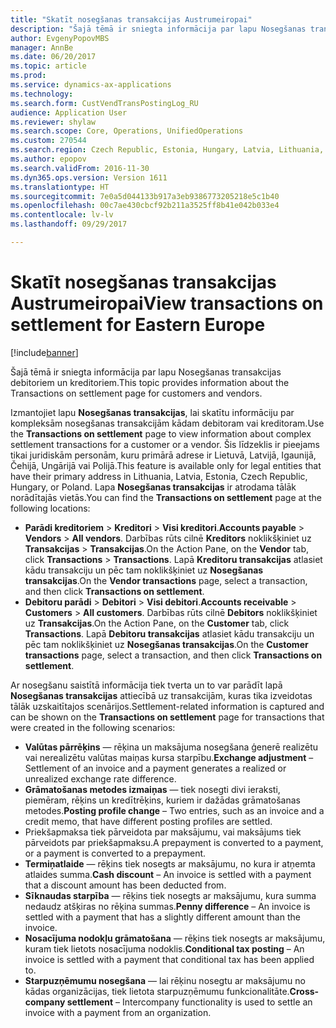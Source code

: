 ```yaml
---
title: "Skatīt nosegšanas transakcijas Austrumeiropai"
description: "Šajā tēmā ir sniegta informācija par lapu Nosegšanas transakcijas debitoriem un kreditoriem."
author: EvgenyPopovMBS
manager: AnnBe
ms.date: 06/20/2017
ms.topic: article
ms.prod: 
ms.service: dynamics-ax-applications
ms.technology: 
ms.search.form: CustVendTransPostingLog_RU
audience: Application User
ms.reviewer: shylaw
ms.search.scope: Core, Operations, UnifiedOperations
ms.custom: 270544
ms.search.region: Czech Republic, Estonia, Hungary, Latvia, Lithuania, Poland
ms.author: epopov
ms.search.validFrom: 2016-11-30
ms.dyn365.ops.version: Version 1611
ms.translationtype: HT
ms.sourcegitcommit: 7e0a5d044133b917a3eb9386773205218e5c1b40
ms.openlocfilehash: 00c7ae430cbcf92b211a3525ff8b41e042b033e4
ms.contentlocale: lv-lv
ms.lasthandoff: 09/29/2017

---
```


# <a name="view-transactions-on-settlement-for-eastern-europe"></a><span data-ttu-id="a9f48-103">Skatīt nosegšanas transakcijas Austrumeiropai</span><span class="sxs-lookup"><span data-stu-id="a9f48-103">View transactions on settlement for Eastern Europe</span></span>

[!include[banner](../includes/banner.md)]


<span data-ttu-id="a9f48-104">Šajā tēmā ir sniegta informācija par lapu Nosegšanas transakcijas debitoriem un kreditoriem.</span><span class="sxs-lookup"><span data-stu-id="a9f48-104">This topic provides information about the Transactions on settlement page for customers and vendors.</span></span>

<span data-ttu-id="a9f48-105">Izmantojiet lapu **Nosegšanas transakcijas**, lai skatītu informāciju par kompleksām nosegšanas transakcijām kādam debitoram vai kreditoram.</span><span class="sxs-lookup"><span data-stu-id="a9f48-105">Use the **Transactions on settlement** page to view information about complex settlement transactions for a customer or a vendor.</span></span> <span data-ttu-id="a9f48-106">Šis līdzeklis ir pieejams tikai juridiskām personām, kuru primārā adrese ir Lietuvā, Latvijā, Igaunijā, Čehijā, Ungārijā vai Polijā.</span><span class="sxs-lookup"><span data-stu-id="a9f48-106">This feature is available only for legal entities that have their primary address in Lithuania, Latvia, Estonia, Czech Republic, Hungary, or Poland.</span></span> <span data-ttu-id="a9f48-107">Lapa **Nosegšanas transakcijas** ir atrodama tālāk norādītajās vietās.</span><span class="sxs-lookup"><span data-stu-id="a9f48-107">You can find the **Transactions on settlement** page at the following locations:</span></span>

-   <span data-ttu-id="a9f48-108">**Parādi kreditoriem** &gt; **Kreditori** &gt; **Visi kreditori**.</span><span class="sxs-lookup"><span data-stu-id="a9f48-108">**Accounts payable** &gt; **Vendors** &gt; **All vendors**.</span></span> <span data-ttu-id="a9f48-109">Darbības rūts cilnē **Kreditors** noklikšķiniet uz **Transakcijas** &gt; **Transakcijas**.</span><span class="sxs-lookup"><span data-stu-id="a9f48-109">On the Action Pane, on the **Vendor** tab, click **Transactions** &gt; **Transactions**.</span></span> <span data-ttu-id="a9f48-110">Lapā **Kreditoru transakcijas** atlasiet kādu transakciju un pēc tam noklikšķiniet uz **Nosegšanas transakcijas**.</span><span class="sxs-lookup"><span data-stu-id="a9f48-110">On the **Vendor transactions** page, select a transaction, and then click **Transactions on settlement**.</span></span>
-   <span data-ttu-id="a9f48-111">**Debitoru parādi** &gt; **Debitori** &gt; **Visi debitori**.</span><span class="sxs-lookup"><span data-stu-id="a9f48-111">**Accounts receivable** &gt; **Customers** &gt; **All customers**.</span></span> <span data-ttu-id="a9f48-112">Darbības rūts cilnē **Debitors** noklikšķiniet uz **Transakcijas**.</span><span class="sxs-lookup"><span data-stu-id="a9f48-112">On the Action Pane, on the **Customer** tab, click **Transactions**.</span></span> <span data-ttu-id="a9f48-113">Lapā **Debitoru transakcijas** atlasiet kādu transakciju un pēc tam noklikšķiniet uz **Nosegšanas transakcijas**.</span><span class="sxs-lookup"><span data-stu-id="a9f48-113">On the **Customer transactions** page, select a transaction, and then click **Transactions on settlement**.</span></span>

<span data-ttu-id="a9f48-114">Ar nosegšanu saistītā informācija tiek tverta un to var parādīt lapā **Nosegšanas transakcijas** attiecībā uz transakcijām, kuras tika izveidotas tālāk uzskaitītajos scenārijos.</span><span class="sxs-lookup"><span data-stu-id="a9f48-114">Settlement-related information is captured and can be shown on the **Transactions on settlement** page for transactions that were created in the following scenarios:</span></span>

-   <span data-ttu-id="a9f48-115">**Valūtas pārrēķins** — rēķina un maksājuma nosegšana ģenerē realizētu vai nerealizētu valūtas maiņas kursa starpību.</span><span class="sxs-lookup"><span data-stu-id="a9f48-115">**Exchange adjustment** – Settlement of an invoice and a payment generates a realized or unrealized exchange rate difference.</span></span>
-   <span data-ttu-id="a9f48-116">**Grāmatošanas metodes izmaiņas** — tiek nosegti divi ieraksti, piemēram, rēķins un kredītrēķins, kuriem ir dažādas grāmatošanas metodes.</span><span class="sxs-lookup"><span data-stu-id="a9f48-116">**Posting profile change** – Two entries, such as an invoice and a credit memo, that have different posting profiles are settled.</span></span>
-   <span data-ttu-id="a9f48-117">Priekšapmaksa tiek pārveidota par maksājumu, vai maksājums tiek pārveidots par priekšapmaksu.</span><span class="sxs-lookup"><span data-stu-id="a9f48-117">A prepayment is converted to a payment, or a payment is converted to a prepayment.</span></span>
-   <span data-ttu-id="a9f48-118">**Termiņatlaide** — rēķins tiek nosegts ar maksājumu, no kura ir atņemta atlaides summa.</span><span class="sxs-lookup"><span data-stu-id="a9f48-118">**Cash discount** – An invoice is settled with a payment that a discount amount has been deducted from.</span></span>
-   <span data-ttu-id="a9f48-119">**Sīknaudas starpība** — rēķins tiek nosegts ar maksājumu, kura summa nedaudz atšķiras no rēķina summas.</span><span class="sxs-lookup"><span data-stu-id="a9f48-119">**Penny difference** – An invoice is settled with a payment that has a slightly different amount than the invoice.</span></span>
-   <span data-ttu-id="a9f48-120">**Nosacījuma nodokļu grāmatošana** — rēķins tiek nosegts ar maksājumu, kuram tiek lietots nosacījuma nodoklis.</span><span class="sxs-lookup"><span data-stu-id="a9f48-120">**Conditional tax posting** – An invoice is settled with a payment that conditional tax has been applied to.</span></span>
-   <span data-ttu-id="a9f48-121">**Starpuzņēmumu nosegšana** — lai rēķinu nosegtu ar maksājumu no kādas organizācijas, tiek lietota starpuzņēmumu funkcionalitāte.</span><span class="sxs-lookup"><span data-stu-id="a9f48-121">**Cross-company settlement** – Intercompany functionality is used to settle an invoice with a payment from an organization.</span></span>





